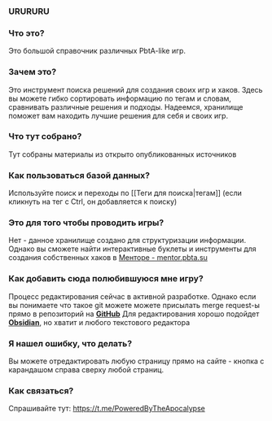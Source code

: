 ### URURURU
### Что это?
Это большой справочник различных PbtA-like игр.

### Зачем это?
Это инструмент поиска решений для создания своих игр и хаков.
Здесь вы можете гибко сортировать информацию по тегам и словам, сравнивать различные решения и подходы. 
Надеемся, хранилище поможет вам находить лучшие решения для себя и своих игр.

### Что тут собрано?
Тут собраны материалы из открыто опубликованных источников

### Как пользоваться базой данных?
Используйте поиск и переходы по [[Теги для поиска|тегам]] (если кликнуть на тег с Ctrl, он добавляется к поиску)

### Это для того чтобы проводить игры?
Нет - данное хранилище создано для структуризации информации. 
Однако вы сможете найти интерактивные буклеты и инструменты для создания собственных хаков в [Менторе -  mentor.pbta.su](https://mentor.pbta.su/)

### Как добавить сюда полюбившуюся мне игру?
Процесс редактирования сейчас в активной разработке.
Однако если вы понимаете что такое git можете можете присылать merge request-ы прямо в репозиторий на  [**GitHub**](https://github.com/Crazyviny/pbta_vault/)
Для редактирования хорошо подойдет **[Obsidian](https://obsidian.md/)**, но хватит и любого текстового редактора

### Я нашел ошибку, что делать?
Вы можете отредактировать любую страницу прямо на сайте - кнопка с карандашом справа сверху любой страниц.

### Как связаться?
Спрашивайте тут:
https://t.me/PoweredByTheApocalypse


<br>